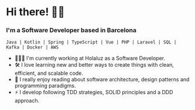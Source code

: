 # Hi there! 👋🏻

### I'm a Software Developer based in Barcelona ###

```
Java | Kotlin | Spring | TypeScript | Vue | PHP | Laravel | SQL | Kafka | Docker | AWS
```

- 👨🏻‍🔧 I'm currently working at Holaluz as a Software Developer.
- 🛠️ I love learning new and better ways to create things with clean, efficient, and scalable code.
- 👀 I really enjoy reading about software architecture, design patterns and programming paradigms.
- ⚡ I develop following TDD strategies, SOLID principles and a DDD approach.
